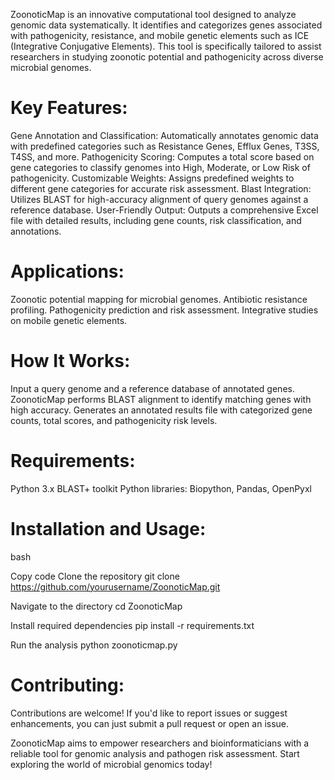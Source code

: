 ZoonoticMap is an innovative computational tool designed to analyze genomic data systematically. It identifies and categorizes genes associated with pathogenicity, resistance, and mobile genetic elements such as ICE (Integrative Conjugative Elements). This tool is specifically tailored to assist researchers in studying zoonotic potential and pathogenicity across diverse microbial genomes.

# Key Features:
Gene Annotation and Classification: Automatically annotates genomic data with predefined categories such as Resistance Genes, Efflux Genes, T3SS, T4SS, and more.
Pathogenicity Scoring: Computes a total score based on gene categories to classify genomes into High, Moderate, or Low Risk of pathogenicity.
Customizable Weights: Assigns predefined weights to different gene categories for accurate risk assessment.
Blast Integration: Utilizes BLAST for high-accuracy alignment of query genomes against a reference database.
User-Friendly Output: Outputs a comprehensive Excel file with detailed results, including gene counts, risk classification, and annotations.

# Applications:
Zoonotic potential mapping for microbial genomes.
Antibiotic resistance profiling.
Pathogenicity prediction and risk assessment.
Integrative studies on mobile genetic elements.

# How It Works:
Input a query genome and a reference database of annotated genes.
ZoonoticMap performs BLAST alignment to identify matching genes with high accuracy.
Generates an annotated results file with categorized gene counts, total scores, and pathogenicity risk levels.

# Requirements:
Python 3.x
BLAST+ toolkit
Python libraries: Biopython, Pandas, OpenPyxl

# Installation and Usage:
bash

Copy code
Clone the repository
git clone https://github.com/yourusername/ZoonoticMap.git

Navigate to the directory
cd ZoonoticMap

Install required dependencies
pip install -r requirements.txt

Run the analysis
python zoonoticmap.py

# Contributing:
Contributions are welcome! If you'd like to report issues or suggest enhancements, you can just submit a pull request or open an issue.

ZoonoticMap aims to empower researchers and bioinformaticians with a reliable tool for genomic analysis and pathogen risk assessment. Start exploring the world of microbial genomics today!
